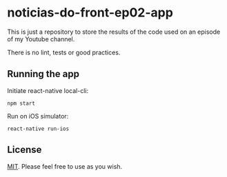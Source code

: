 # noticias-do-front-ep02-app

This is just a repository to store the results of the code used on an episode of my Youtube channel.

There is no lint, tests or good practices.

## Running the app

Initiate react-native local-cli:

`npm start`

Run on iOS simulator:

`react-native run-ios`

## License

[MIT](LICENSE). Please feel free to use as you wish.
